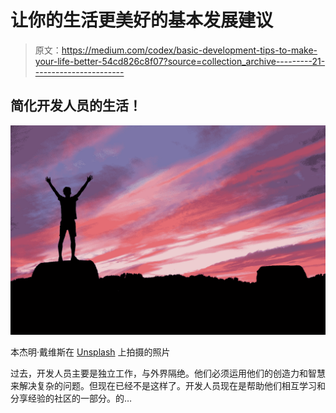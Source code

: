 # 让你的生活更美好的基本发展建议

> 原文：<https://medium.com/codex/basic-development-tips-to-make-your-life-better-54cd826c8f07?source=collection_archive---------21----------------------->

## 简化开发人员的生活！

![](img/e8db32c89d79b03b9a5c33e16a7118b1.png)

本杰明·戴维斯在 [Unsplash](https://unsplash.com?utm_source=medium&utm_medium=referral) 上拍摄的照片

过去，开发人员主要是独立工作，与外界隔绝。他们必须运用他们的创造力和智慧来解决复杂的问题。但现在已经不是这样了。开发人员现在是帮助他们相互学习和分享经验的社区的一部分。的…